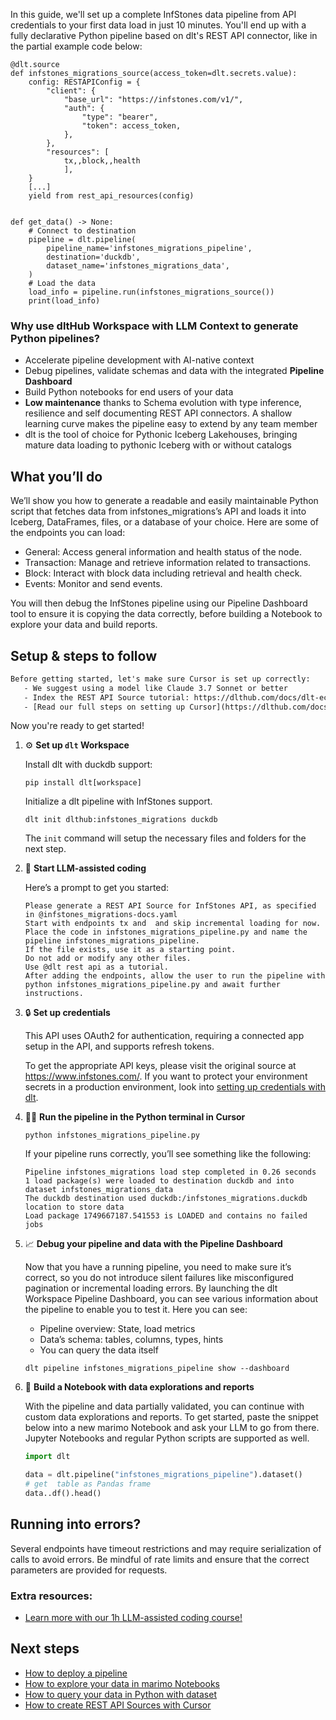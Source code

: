 In this guide, we'll set up a complete InfStones data pipeline from API credentials to your first data load in just 10 minutes. You'll end up with a fully declarative Python pipeline based on dlt's REST API connector, like in the partial example code below:

```python-outcome
@dlt.source
def infstones_migrations_source(access_token=dlt.secrets.value):
    config: RESTAPIConfig = {
        "client": {
            "base_url": "https://infstones.com/v1/",
            "auth": {
                "type": "bearer",
                "token": access_token,
            },
        },
        "resources": [
            tx,,block,,health
            ],
    }
    [...]
    yield from rest_api_resources(config)


def get_data() -> None:
    # Connect to destination
    pipeline = dlt.pipeline(
        pipeline_name='infstones_migrations_pipeline',
        destination='duckdb',
        dataset_name='infstones_migrations_data', 
    )
    # Load the data
    load_info = pipeline.run(infstones_migrations_source())
    print(load_info) 
```

### Why use dltHub Workspace with LLM Context to generate Python pipelines?

- Accelerate pipeline development with AI-native context
- Debug pipelines, validate schemas and data with the integrated **Pipeline Dashboard**
- Build Python notebooks for end users of your data
- **Low maintenance** thanks to Schema evolution with type inference, resilience and self documenting REST API connectors. A shallow learning curve makes the pipeline easy to extend by any team member
- dlt is the tool of choice for Pythonic Iceberg Lakehouses, bringing mature data loading to pythonic Iceberg with or without catalogs

## What you’ll do

We’ll show you how to generate a readable and easily maintainable Python script that fetches data from infstones_migrations’s API and loads it into Iceberg, DataFrames, files, or a database of your choice. Here are some of the endpoints you can load:

- General: Access general information and health status of the node.
- Transaction: Manage and retrieve information related to transactions.
- Block: Interact with block data including retrieval and health check.
- Events: Monitor and send events.

You will then debug the InfStones pipeline using our Pipeline Dashboard tool to ensure it is copying the data correctly, before building a Notebook to explore your data and build reports.

## Setup & steps to follow

```default
Before getting started, let's make sure Cursor is set up correctly:
   - We suggest using a model like Claude 3.7 Sonnet or better
   - Index the REST API Source tutorial: https://dlthub.com/docs/dlt-ecosystem/verified-sources/rest_api/ and add it to context as **@dlt rest api**
   - [Read our full steps on setting up Cursor](https://dlthub.com/docs/dlt-ecosystem/llm-tooling/cursor-restapi#23-configuring-cursor-with-documentation)
```

Now you're ready to get started!

1. ⚙️ **Set up `dlt` Workspace**
    
    Install dlt with duckdb support:
    ```shell
    pip install dlt[workspace]
    ```

    Initialize a dlt pipeline with InfStones support.
    ```shell
    dlt init dlthub:infstones_migrations duckdb
    ```

    The `init` command will setup the necessary files and folders for the next step.
    
2. 🤠 **Start LLM-assisted coding**
    
    Here’s a prompt to get you started:
    
    ```prompt
    Please generate a REST API Source for InfStones API, as specified in @infstones_migrations-docs.yaml 
    Start with endpoints tx and  and skip incremental loading for now. 
    Place the code in infstones_migrations_pipeline.py and name the pipeline infstones_migrations_pipeline. 
    If the file exists, use it as a starting point. 
    Do not add or modify any other files. 
    Use @dlt rest api as a tutorial. 
    After adding the endpoints, allow the user to run the pipeline with python infstones_migrations_pipeline.py and await further instructions.
    ```

    
3. 🔒 **Set up credentials** 
    
    This API uses OAuth2 for authentication, requiring a connected app setup in the API, and supports refresh tokens.
    
    To get the appropriate API keys, please visit the original source at https://www.infstones.com/.
    If you want to protect your environment secrets in a production environment, look into [setting up credentials with dlt](https://dlthub.com/docs/walkthroughs/add_credentials).
    
4. 🏃‍♀️ **Run the pipeline in the Python terminal in Cursor**
    
    ```shell
    python infstones_migrations_pipeline.py
    ```
    
    If your pipeline runs correctly, you’ll see something like the following:
    
    ```shell
    Pipeline infstones_migrations load step completed in 0.26 seconds
    1 load package(s) were loaded to destination duckdb and into dataset infstones_migrations_data
    The duckdb destination used duckdb:/infstones_migrations.duckdb location to store data
    Load package 1749667187.541553 is LOADED and contains no failed jobs
    ```
    
5. 📈 **Debug your pipeline and data with the Pipeline Dashboard**

    Now that you have a running pipeline, you need to make sure it’s correct, so you do not introduce silent failures like misconfigured pagination or incremental loading errors. By launching the dlt Workspace Pipeline Dashboard, you can see various information about the pipeline to enable you to test it. Here you can see:
    - Pipeline overview: State, load metrics
    - Data’s schema: tables, columns, types, hints
    - You can query the data itself
    
    ```shell
    dlt pipeline infstones_migrations_pipeline show --dashboard
    ```
    
6. 🐍 **Build a Notebook with data explorations and reports**

    With the pipeline and data partially validated, you can continue with custom data explorations and reports. To get started, paste the snippet below into a new marimo Notebook and ask your LLM to go from there. Jupyter Notebooks and regular Python scripts are supported as well.

    
    ```python
    import dlt

   data = dlt.pipeline("infstones_migrations_pipeline").dataset()
   # get  table as Pandas frame
   data..df().head()
    ```

## Running into errors?

Several endpoints have timeout restrictions and may require serialization of calls to avoid errors. Be mindful of rate limits and ensure that the correct parameters are provided for requests.

### Extra resources:

- [Learn more with our 1h LLM-assisted coding course!](https://www.youtube.com/watch?v=GGid70rnJuM)

## Next steps

- [How to deploy a pipeline](https://dlthub.com/docs/walkthroughs/deploy-a-pipeline)
- [How to explore your data in marimo Notebooks](https://dlthub.com/docs/general-usage/dataset-access/marimo)
- [How to query your data in Python with dataset](https://dlthub.com/docs/general-usage/dataset-access/dataset)
- [How to create REST API Sources with Cursor](https://dlthub.com/docs/dlt-ecosystem/llm-tooling/cursor-restapi)